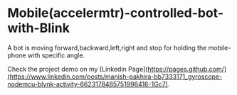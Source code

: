 # Mobile(accelermtr)-controlled-bot-with-Blink
A bot is moving forward,backward,left,right and stop for holding the mobile-phone with specific angle. 

Check the project demo on my [Linkedin Page](https://pages.github.com/](https://www.linkedin.com/posts/manish-pakhira-bb7333171_gyroscope-nodemcu-blynk-activity-6623178485751996416-1Gc7).


